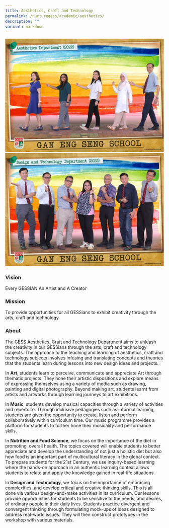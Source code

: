 ```yaml
---
title: Aesthetics, Craft and Technology
permalink: /nurturegess/academic/aesthetics/
description: ""
variant: markdown
---
```

![](/images/aesthetics%20department%20i.jpg)
<br>
![](/images/design%20and%20technology%20department%20i%20-%20copy.jpg)

### Vision

Every GESSIAN An Artist and A Creator

### Mission

To provide opportunities for all GESSians to exhibit creativity through the arts, craft and technology.

### About

The GESS Aesthetics, Craft and Technology Department aims to unleash the creativity in our GESSians through the arts, craft and technology subjects. The approach to the teaching and learning of aesthetics, craft and technology subjects involves infusing and translating concepts and theories that the students learn during lessons into new design ideas and projects.

In&nbsp;**Art**, students learn to perceive, communicate and appreciate Art through thematic projects. They hone their artistic dispositions and explore means of expressing themselves using a variety of media such as drawing, painting and digital photography. Beyond making art, students learnt from artists and artworks through learning journeys to art exhibitions. 

In&nbsp;**Music**, students develop musical capacities through a variety of activities and repertoire. Through inclusive pedagogies such as informal learning, students are given the opportunity to create, listen and perform collaboratively within curriculum time. Our music programme provides a platform for students to further hone their musicality and performance skills.&nbsp;

In&nbsp;**Nutrition and Food Science**, we focus on the importance of the diet in promoting&nbsp;&nbsp;overall health. The topics covered will enable students to better appreciate and develop the understanding of not just a holistic diet but also how food is an important part of multicultural literacy in the global context. To prepare students for the 21st Century, we use inquiry-based learning where the hands-on approach in an authentic learning context allows students to relate and apply the knowledge gained in real-life situations.

In&nbsp;**Design and Technology**, we focus on the importance of embracing complexities, and develop critical and creative thinking skills. This is all done via various design-and-make activities in its curriculum. Our lessons provide opportunities for students to be sensitive to the needs, and desires, of ordinary people in their daily lives. Students practice divergent and convergent thinking through formulating mock-ups of ideas designed to address real-world issues. They will then construct prototypes in the workshop with various materials.